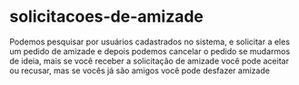 # solicitacoes-de-amizade

Podemos pesquisar por usuários cadastrados no sistema, e solicitar a eles um pedido de amizade e depois podemos cancelar o pedido se mudarmos de ideia, mais se você receber a solicitação de amizade você pode aceitar ou recusar, mas se vocês já são amigos você pode desfazer amizade
